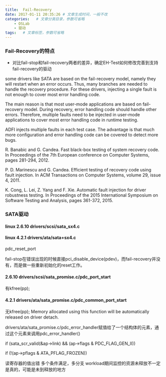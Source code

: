 ```yaml
---
title:  Fail-Recovery
date: 2017-01-11 20:35:26 # 文章生成时间，一般不改
categories:   # 文章分类目录，参数可省略
    - OSLab
    - 驱动
tags:   # 文章标签，参数可省略
---
```

### Fail-Recovery的特点
* 对比fail-stop和fail-recovery两者的差异，确定EH-Test如何修改完善到支持fail-recovery的驱动


some drivers like SATA are based on the
fail-recovery model, namely they will restart when an
error occurs. Thus, many branches are needed to handle
the recovery procedure. For these drivers, injecting a
single fault is not enough to cover most error handling
code.



The main reason is that
most user-mode applications are based on fail-recovery
model. During recovery, error handling code should
handle other errors. Therefore, multiple faults need to
be injected in user-mode applications to cover most
error handling code in runtime testing.



ADFI injects multiple faults in each test case. The advantage is that much more configuration and error handling code can be covered to detect more bugs.



R. Banabic and G. Candea. Fast black-box testing of system
recovery code. In Proceedings of the 7th European
conference on Computer Systems, pages 281-294, 2012.



P. D. Marinescu and G. Candea. Efficient testing of recovery
code using fault injection. In ACM Transactions
on Computer Systems, volume 29, issue 4, 2011.

K. Cong, L. Lei, Z. Yang and F. Xie. Automatic fault injection
for driver robustness testing. In Proceedings of
the 2015 International Symposium on Software Testing
and Analysis, pages 361-372, 2015.


<!--more-->

### SATA驱动
#### linux 2.6.10 drivers/scsi/sata_sx4.c


#### linux 4.2.1 drivers/ata/sata+sx4.c
pdc_reset_port


fail-stop在错误出现的时候直接pci_disable_device(pdev)，而fail-recovery并没有，而是做一些重新初始化的reset工作。


#### 2.6.10 drivers/scsi/sata_promise.c/pdc_port_start
有kfree(pp);

#### 4.2.1 drivers/ata/sata_promise.c/pdc_common_port_start
无kfree(pp);
Memory allocated using this function will be automatically released on driver detach.

drivers/ata/sata_promise.c/pdc_error_handler赋值给了一个结构体的元素，通过这个元素来调用pdc_error_handler()

if (sata_scr_valid(&ap->link) && (ap->flags & PDC_FLAG_GEN_II))

if (!(ap->pflags & ATA_PFLAG_FROZEN))

读寄存器的值出错
多个条件满足，多分支
workload期间监控的资源未释放不一定是真的，可能是未到释放的地方



























